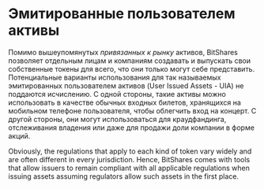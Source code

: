 # Эмитированные пользователем активы

Помимо вышеупомянутых *привязанных к рынку* активов, BitShares позволяет отдельным лицам и компаниям создавать и выпускать свои собственные токены для всего, что они только могут себе представить. Потенциальные варианты использования для так называемых эмитированных пользователем активов (User Issued Assets - UIA) не поддаются исчислению. С одной стороны, такие активы можно использовать в качестве обычных входных билетов, хранящихся на мобильном телефоне пользователя, чтобы облегчить вход на концерт. С другой стороны, они могут использоваться для краудфандинга, отслеживания владения или даже для продажи доли компании в форме акций.

Obviously, the regulations that apply to each kind of token vary widely and are often different in every jurisdiction. Hence, BitShares comes with tools that allow issuers to remain compliant with all applicable regulations when issuing assets assuming regulators allow such assets in the first place.